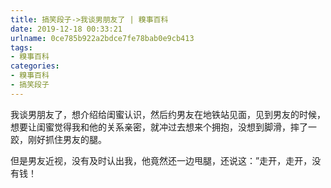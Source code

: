```yaml
---
title: 搞笑段子->我谈男朋友了 | 糗事百科
date: 2019-12-18 00:33:21
urlname: 0ce785b922a2bdce7fe78bab0e9cb413
tags: 
- 糗事百科
categories:
- 糗事百科
- 搞笑段子
---
```

我谈男朋友了，想介绍给闺蜜认识，然后约男友在地铁站见面，见到男友的时候，想要让闺蜜觉得我和他的关系亲密，就冲过去想来个拥抱，没想到脚滑，摔了一跤，刚好抓住男友的腿。

但是男友近视，没有及时认出我，他竟然还一边甩腿，还说这：”走开，走开，没有钱！


